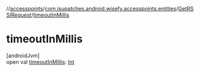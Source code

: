 //[accesspoints](../../../index.md)/[com.isupatches.android.wisefy.accesspoints.entities](../index.md)/[GetRSSIRequest](index.md)/[timeoutInMillis](timeout-in-millis.md)

# timeoutInMillis

[androidJvm]\
open val [timeoutInMillis](timeout-in-millis.md): [Int](https://kotlinlang.org/api/latest/jvm/stdlib/kotlin/-int/index.html)
